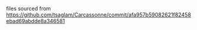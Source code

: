 files sourced from 
https://github.com/tsaglam/Carcassonne/commit/afa957b59082621f82458ebad69abdde8a346581